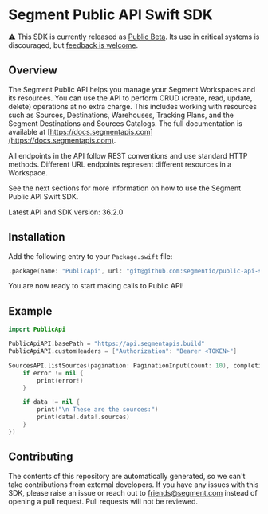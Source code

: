 # Segment Public API Swift SDK

:warning: This SDK is currently released as [Public Beta](https://segment.com/legal/first-access-beta-preview/). Its use in critical systems is discouraged, but [feedback is welcome](#contributing).

## Overview

The Segment Public API helps you manage your Segment Workspaces and its resources. You can use the API to perform CRUD (create, read, update, delete) operations at no extra charge. This includes working with resources such as Sources, Destinations, Warehouses, Tracking Plans, and the Segment Destinations and Sources Catalogs. The full documentation is available at [https://docs.segmentapis.com](https://docs.segmentapis.com).

All endpoints in the API follow REST conventions and use standard HTTP methods. Different URL endpoints represent different resources in a Workspace.

See the next sections for more information on how to use the Segment Public API Swift SDK.

Latest API and SDK version: 36.2.0

## Installation

Add the following entry to your `Package.swift` file:

```swift
.package(name: "PublicApi", url: "git@github.com:segmentio/public-api-sdk-swift.git", branch: "master")
```

You are now ready to start making calls to Public API!

## Example

```swift
import PublicApi

PublicApiAPI.basePath = "https://api.segmentapis.build"
PublicApiAPI.customHeaders = ["Authorization": "Bearer <TOKEN>"]

SourcesAPI.listSources(pagination: PaginationInput(count: 10), completion: { data, error in
    if error != nil {
        print(error!)
    }

    if data != nil {
        print("\n These are the sources:")
        print(data!.data!.sources)
    }
})
```

## Contributing

The contents of this repository are automatically generated, so we can't take contributions from external developers. If you have any issues with this SDK, please raise an issue or reach out to friends@segment.com instead of opening a pull request. Pull requests will not be reviewed.
